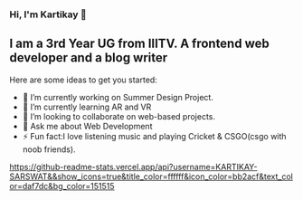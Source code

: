 ### Hi, I'm Kartikay 👋

## I am a 3rd Year UG from IIITV. A frontend web developer and a blog writer

Here are some ideas to get you started:

- 🔭 I’m currently working on Summer Design Project.
- 🌱 I’m currently learning AR and VR
- 👯 I’m looking to collaborate on web-based projects.
- 💬 Ask me about Web Development
- ⚡ Fun fact:I love listening music and playing Cricket & CSGO(csgo with noob friends). 


https://github-readme-stats.vercel.app/api?username=KARTIKAY-SARSWAT&&show_icons=true&title_color=ffffff&icon_color=bb2acf&text_color=daf7dc&bg_color=151515
